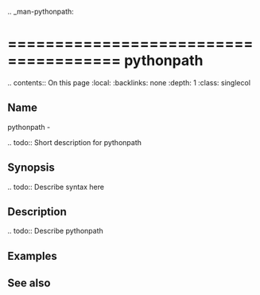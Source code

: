 .. _man-pythonpath:

======================================
pythonpath
======================================

.. contents:: On this page
    :local:
    :backlinks: none
    :depth: 1
    :class: singlecol

Name
----
pythonpath - 

.. todo::
    Short description for pythonpath

Synopsis
--------
.. todo::
   Describe syntax here

Description
-----------
.. todo::
    Describe pythonpath

Examples
--------

See also
--------

